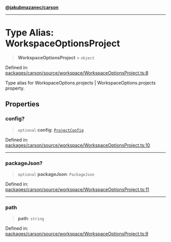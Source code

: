 [**@jakubmazanec/carson**](../README.md)

---

# Type Alias: WorkspaceOptionsProject

> **WorkspaceOptionsProject** = `object`

Defined in:
[packages/carson/source/workspace/WorkspaceOptionsProject.ts:8](https://github.com/jakubmazanec/tools/blob/6fe16df773d5da14c29261ea934e72b3f99fabb7/packages/carson/source/workspace/WorkspaceOptionsProject.ts#L8)

Type alias for WorkspaceOptions.projects \| WorkspaceOptions.projects property.

## Properties

### config?

> `optional` **config**: [`ProjectConfig`](ProjectConfig.md)

Defined in:
[packages/carson/source/workspace/WorkspaceOptionsProject.ts:10](https://github.com/jakubmazanec/tools/blob/6fe16df773d5da14c29261ea934e72b3f99fabb7/packages/carson/source/workspace/WorkspaceOptionsProject.ts#L10)

---

### packageJson?

> `optional` **packageJson**: `PackageJson`

Defined in:
[packages/carson/source/workspace/WorkspaceOptionsProject.ts:11](https://github.com/jakubmazanec/tools/blob/6fe16df773d5da14c29261ea934e72b3f99fabb7/packages/carson/source/workspace/WorkspaceOptionsProject.ts#L11)

---

### path

> **path**: `string`

Defined in:
[packages/carson/source/workspace/WorkspaceOptionsProject.ts:9](https://github.com/jakubmazanec/tools/blob/6fe16df773d5da14c29261ea934e72b3f99fabb7/packages/carson/source/workspace/WorkspaceOptionsProject.ts#L9)
